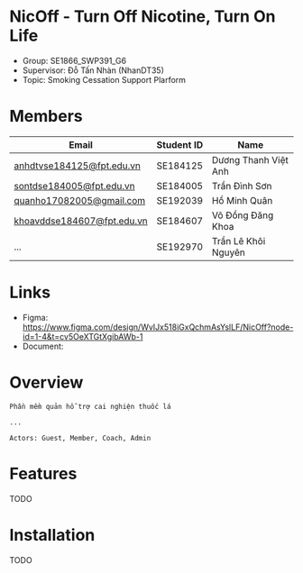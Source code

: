 # NicOff - Turn Off Nicotine, Turn On Life


- Group: SE1866_SWP391_G6
- Supervisor: Đỗ Tấn Nhàn (NhanDT35)
- Topic: Smoking Cessation Support Plarform

# Members
| Email                      | Student ID | Name             |
|----------------------------|------------|------------------|
| anhdtvse184125@fpt.edu.vn   | 	SE184125  | 	Dương Thanh Việt Anh   |
| sontdse184005@fpt.edu.vn    | SE184005  | 	Trần Đình Sơn     |
| quanho17082005@gmail.com  | 	SE192039  | 	Hồ Minh Quân    |
| khoavddse184607@fpt.edu.vn  | 	SE184607  | 	Võ Đồng Đăng Khoa   |
| ... | 	SE192970  | 	Trần Lê Khôi Nguyên |

# Links
- Figma: https://www.figma.com/design/WvIJx518iGxQchmAsYslLF/NicOff?node-id=1-4&t=cv5OeXTGtXgibAWb-1
- Document:

# Overview
```
Phần mềm quản hỗ trợ cai nghiện thuốc lá

...

Actors: Guest, Member, Coach, Admin
```

# Features

TODO

# Installation

TODO
